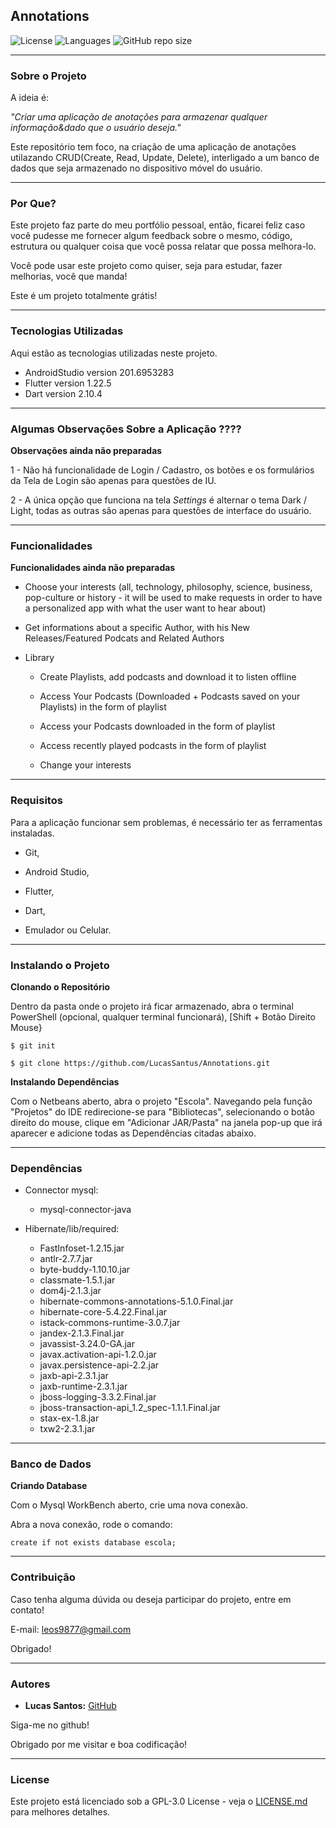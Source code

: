 ## Annotations

![License](https://img.shields.io/github/license/LucasSantus/Annotations)
![Languages](https://img.shields.io/github/languages/count/LucasSantus/Annotations)
![GitHub repo size](https://img.shields.io/github/repo-size/LucasSantus/Annotations)

--------------------------------------------------------------------------------------

### Sobre o Projeto

A ideia é:

_"Criar uma aplicação de anotações para armazenar qualquer informação&dado que o usuário deseja."_

Este repositório tem foco, na criação de uma aplicação de anotações utilazando CRUD(Create, Read, Update, Delete), interligado a um banco de dados que seja armazenado no  dispositivo móvel do usuário.

--------------------------------------------------------------------------------------

### Por Que?

Este projeto faz parte do meu portfólio pessoal, então, ficarei feliz caso você pudesse me fornecer algum feedback sobre o mesmo, código, estrutura ou qualquer coisa que você possa relatar que possa melhora-lo.

Você pode usar este projeto como quiser, seja para estudar, fazer melhorias, você que manda!

Este é um projeto totalmente grátis!

--------------------------------------------------------------------------------------

### Tecnologias Utilizadas
 
Aqui estão as tecnologias utilizadas neste projeto.
 
* AndroidStudio version 201.6953283
* Flutter version 1.22.5
* Dart version 2.10.4
 
--------------------------------------------------------------------------------------

### Algumas Observações Sobre a Aplicação ????

**Observações ainda não preparadas**

1 - Não há funcionalidade de Login / Cadastro, os botões e os formulários da Tela de Login são apenas para questões de IU.

2 - A única opção que funciona na tela _Settings_ é alternar o tema Dark / Light, todas as outras são apenas para questões de interface do usuário.

--------------------------------------------------------------------------------------

### Funcionalidades

**Funcionalidades ainda não preparadas**

- Choose your interests (all, technology, philosophy, science, business, pop-culture or history - it will be used to make requests in order to have a personalized app with what the user want to hear about)

- Get informations about a specific Author, with his New Releases/Featured Podcats and Related Authors

- Library
	- Create Playlists, add podcasts and download it to listen offline

	- Access Your Podcasts (Downloaded + Podcasts saved on your Playlists) in the form of playlist

	- Access your Podcasts downloaded in the form of playlist
	
	- Access recently played podcasts in the form of playlist

	- Change your interests

--------------------------------------------------------------------------------------

### Requisitos

Para a aplicação funcionar sem problemas, é necessário ter as ferramentas instaladas.
 
- Git,

- Android Studio,

- Flutter,

- Dart,

- Emulador ou Celular.
	
--------------------------------------------------------------------------------------
	
### Instalando o Projeto

**Clonando o Repositório**

Dentro da pasta onde o projeto irá ficar armazenado, abra o terminal PowerShell (opcional, qualquer terminal funcionará), [Shift + Botão Direito Mouse}

```
$ git init

$ git clone https://github.com/LucasSantus/Annotations.git
```

**Instalando Dependências**

Com o Netbeans aberto, abra o projeto "Escola". Navegando pela função "Projetos" do IDE redirecione-se para "Bibliotecas", selecionando o botão direito do mouse, clique em "Adicionar JAR/Pasta" na janela pop-up que irá aparecer e adicione todas as Dependências citadas abaixo.

--------------------------------------------------------------------------------------

### Dependências

- Connector mysql:
	- mysql-connector-java
	
- Hibernate/lib/required:
	- FastInfoset-1.2.15.jar
	- antlr-2.7.7.jar
	- byte-buddy-1.10.10.jar
	- classmate-1.5.1.jar
	- dom4j-2.1.3.jar
	- hibernate-commons-annotations-5.1.0.Final.jar
	- hibernate-core-5.4.22.Final.jar
	- istack-commons-runtime-3.0.7.jar
	- jandex-2.1.3.Final.jar
	- javassist-3.24.0-GA.jar
	- javax.activation-api-1.2.0.jar
	- javax.persistence-api-2.2.jar
	- jaxb-api-2.3.1.jar
	- jaxb-runtime-2.3.1.jar
	- jboss-logging-3.3.2.Final.jar
	- jboss-transaction-api_1.2_spec-1.1.1.Final.jar
	- stax-ex-1.8.jar
	- txw2-2.3.1.jar
	
--------------------------------------------------------------------------------------
	
### Banco de Dados

**Criando Database**

Com o Mysql WorkBench aberto, crie uma nova conexão.

Abra a nova conexão, rode o comando:

```
create if not exists database escola;
```

--------------------------------------------------------------------------------------

### Contribuição

Caso tenha alguma dúvida ou deseja participar do projeto, entre em contato!

E-mail: leos9877@gmail.com

Obrigado!

--------------------------------------------------------------------------------------

### Autores
 
- **Lucas Santos:** [GitHub](https://github.com/LucasSantus)
 
Siga-me no github!

Obrigado por me visitar e boa codificação!

--------------------------------------------------------------------------------------

### License

Este projeto está licenciado sob a GPL-3.0 License - veja o [LICENSE.md](https://github.com/LucasSantus/Annotations/blob/master/LICENSE) para melhores detalhes.
